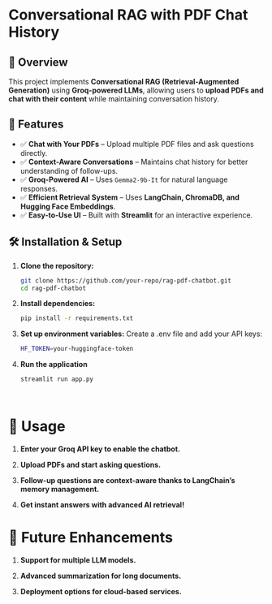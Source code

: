 # Conversational RAG with PDF Chat History  

## 📌 Overview  
This project implements **Conversational RAG (Retrieval-Augmented Generation)** using **Groq-powered LLMs**, allowing users to **upload PDFs and chat with their content** while maintaining conversation history.  

## 🚀 Features  
- ✅ **Chat with Your PDFs** – Upload multiple PDF files and ask questions directly.  
- ✅ **Context-Aware Conversations** – Maintains chat history for better understanding of follow-ups.  
- ✅ **Groq-Powered AI** – Uses `Gemma2-9b-It` for natural language responses.  
- ✅ **Efficient Retrieval System** – Uses **LangChain, ChromaDB, and Hugging Face Embeddings**.  
- ✅ **Easy-to-Use UI** – Built with **Streamlit** for an interactive experience.  

## 🛠️ Installation & Setup  

1. **Clone the repository:**  
   ```bash
   git clone https://github.com/your-repo/rag-pdf-chatbot.git
   cd rag-pdf-chatbot
2. **Install dependencies:**
   ```bash
   pip install -r requirements.txt


3. **Set up environment variables:**
   Create a .env file and add your API keys:
   
   ```bash
   HF_TOKEN=your-huggingface-token


4.  **Run the application**
    ```bash
    streamlit run app.py

 
# 📝 Usage
1. **Enter your Groq API key to enable the chatbot.**
   
2. **Upload PDFs and start asking questions.**


3. **Follow-up questions are context-aware thanks to LangChain’s memory management.**
   
4. **Get instant answers with advanced AI retrieval!**
   
# 🎯 Future Enhancements

1. **Support for multiple LLM models.**
   
2. **Advanced summarization for long documents.**
   
3. **Deployment options for cloud-based services.**

